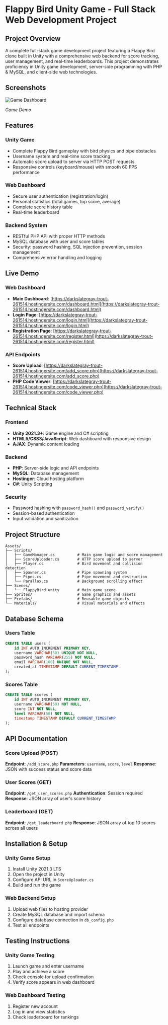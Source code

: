 # Flappy Bird Unity Game - Full Stack Web Development Project

## Project Overview
A complete full-stack game development project featuring a Flappy Bird clone built in Unity with a comprehensive web backend for score tracking, user management, and real-time leaderboards. This project demonstrates proficiency in Unity game development, server-side programming with PHP & MySQL, and client-side web technologies.

## Screenshots

![Game Dashboard](Screenshot%202025-08-01%20at%206.49.14%20AM.png)

*Game Demo*

## Features

### Unity Game
- Complete Flappy Bird gameplay with bird physics and pipe obstacles
- Username system and real-time score tracking
- Automatic score upload to server via HTTP POST requests
- Responsive controls (keyboard/mouse) with smooth 60 FPS performance

### Web Dashboard
- Secure user authentication (registration/login)
- Personal statistics (total games, top score, average)
- Complete score history table
- Real-time leaderboard

### Backend System
- RESTful PHP API with proper HTTP methods
- MySQL database with user and score tables
- Security: password hashing, SQL injection prevention, session management
- Comprehensive error handling and logging

## Live Demo

### Web Dashboard
- **Main Dashboard**: [https://darkslategray-trout-261514.hostingersite.com/dashboard.html](https://darkslategray-trout-261514.hostingersite.com/dashboard.html)
- **Login Page**: [https://darkslategray-trout-261514.hostingersite.com/login.html](https://darkslategray-trout-261514.hostingersite.com/login.html)
- **Registration Page**: [https://darkslategray-trout-261514.hostingersite.com/register.html](https://darkslategray-trout-261514.hostingersite.com/register.html)

### API Endpoints
- **Score Upload**: [https://darkslategray-trout-261514.hostingersite.com/add_score.php](https://darkslategray-trout-261514.hostingersite.com/add_score.php)
- **PHP Code Viewer**: [https://darkslategray-trout-261514.hostingersite.com/code_viewer.php](https://darkslategray-trout-261514.hostingersite.com/code_viewer.php)

## Technical Stack

### Frontend
- **Unity 2021.3+**: Game engine and C# scripting
- **HTML5/CSS3/JavaScript**: Web dashboard with responsive design
- **AJAX**: Dynamic content loading

### Backend
- **PHP**: Server-side logic and API endpoints
- **MySQL**: Database management
- **Hostinger**: Cloud hosting platform
- **C#**: Unity Scripting

### Security
- Password hashing with `password_hash()` and `password_verify()`
- Session-based authentication
- Input validation and sanitization

## Project Structure

```
Assets/
├── Scripts/
│   ├── GameManager.cs          # Main game logic and score management
│   ├── ScoreUploader.cs        # HTTP score upload to server
│   ├── Player.cs               # Bird movement and collision detection
│   ├── Spawner.cs              # Pipe spawning system
│   ├── Pipes.cs                # Pipe movement and destruction
│   └── Parallax.cs             # Background scrolling effect
├── Scenes/
│   └── FlappyBird.unity        # Main game scene
├── Sprites/                    # Game graphics and assets
├── Prefabs/                    # Reusable game objects
└── Materials/                  # Visual materials and effects
```

## Database Schema

### Users Table
```sql
CREATE TABLE users (
    id INT AUTO_INCREMENT PRIMARY KEY,
    username VARCHAR(50) UNIQUE NOT NULL,
    password_hash VARCHAR(255) NOT NULL,
    email VARCHAR(100) UNIQUE NOT NULL,
    created_at TIMESTAMP DEFAULT CURRENT_TIMESTAMP
);
```

### Scores Table
```sql
CREATE TABLE scores (
    id INT AUTO_INCREMENT PRIMARY KEY,
    username VARCHAR(50) NOT NULL,
    score INT NOT NULL,
    level VARCHAR(50) NOT NULL,
    timestamp TIMESTAMP DEFAULT CURRENT_TIMESTAMP
);
```

## API Documentation

### Score Upload (POST)
**Endpoint**: `/add_score.php`
**Parameters**: `username`, `score`, `level`
**Response**: JSON with success status and score data

### User Scores (GET)
**Endpoint**: `/get_user_scores.php`
**Authentication**: Session required
**Response**: JSON array of user's score history

### Leaderboard (GET)
**Endpoint**: `/get_leaderboard.php`
**Response**: JSON array of top 10 scores across all users

## Installation & Setup

### Unity Game Setup
1. Install Unity 2021.3 LTS
2. Open the project in Unity
3. Configure API URL in `ScoreUploader.cs`
4. Build and run the game

### Web Backend Setup
1. Upload web files to hosting provider
2. Create MySQL database and import schema
3. Configure database connection in `db_config.php`
4. Test all endpoints

## Testing Instructions

### Unity Game Testing
1. Launch game and enter username
2. Play and achieve a score
3. Check console for upload confirmation
4. Verify score appears in web dashboard

### Web Dashboard Testing
1. Register new account
2. Log in and view statistics
3. Check leaderboard for rankings



